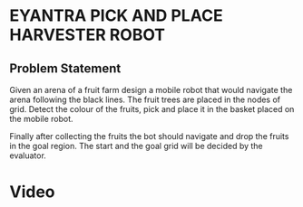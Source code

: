 # EYANTRA PICK AND PLACE HARVESTER ROBOT

## Problem Statement

Given an arena of a fruit farm design a mobile robot that would navigate the arena following the black lines. The fruit trees are placed in the nodes of grid. Detect the colour of the fruits, pick and place it in the basket placed on the mobile robot.

Finally after collecting the fruits the bot should navigate and drop the fruits in the goal region. The start and the goal grid will be decided by the evaluator.

# Video 

